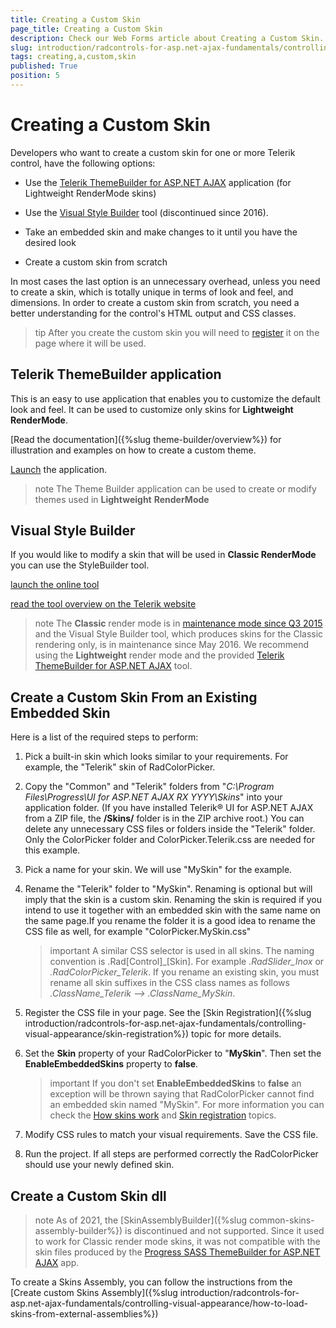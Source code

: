 ```yaml
---
title: Creating a Custom Skin
page_title: Creating a Custom Skin
description: Check our Web Forms article about Creating a Custom Skin.
slug: introduction/radcontrols-for-asp.net-ajax-fundamentals/controlling-visual-appearance/creating-a-custom-skin
tags: creating,a,custom,skin
published: True
position: 5
---
```


# Creating a Custom Skin

Developers who want to create a custom skin for one or more Telerik control, have the following options:

* Use the [Telerik ThemeBuilder for ASP.NET AJAX](https://themebuilder.telerik.com/) application (for Lightweight RenderMode skins)

* Use the [Visual Style Builder](http://stylebuilder.telerik.com/) tool (discontinued since 2016). 

* Take an embedded skin and make changes to it until you have the desired look

* Create a custom skin from scratch


In most cases the last option is an unnecessary overhead, unless you need to create a skin, which is totally unique in terms of look and feel, and dimensions. In order to create a custom skin from scratch, you need a better understanding for the control's HTML output and CSS classes.

>tip After you create the custom skin you will need to [register](https://docs.telerik.com/devtools/aspnet-ajax/general-information/controlling-visual-appearance/skin-registration) it on the page where it will be used.


## Telerik ThemeBuilder application

This is an easy to use application that enables you to customize the default look and feel. It can be used to customize only skins for **Lightweight RenderMode**.

[Read the documentation]({%slug theme-builder/overview%}) for illustration and examples on how to create a custom theme.

[Launch](https://themebuilder.telerik.com/) the application.



>note The Theme Builder application can be used to create or modify themes used in **Lightweight** **RenderMode**


## Visual Style Builder

If you would like to modify a skin that will be used in **Classic RenderMode** you can use the StyleBuilder tool.

[launch the online tool](http://stylebuilder.telerik.com/)

[read the tool overview on the Telerik website](https://www.telerik.com/aspnet-ajax/visual-style-builder)

>note The **Classic** render mode is in [maintenance mode since Q3 2015](https://docs.telerik.com/devtools/aspnet-ajax/controls/render-modes) and the Visual Style Builder tool, which produces skins for the Classic rendering only, is in maintenance since May 2016. We recommend using the **Lightweight** render mode and the provided [Telerik ThemeBuilder for ASP.NET AJAX](https://themebuilder.telerik.com/) tool.


## Create a Custom Skin From an Existing Embedded Skin

Here is a list of the required steps to perform:

1. Pick a built-in skin which looks similar to your requirements. For example, the "Telerik" skin of RadColorPicker.

1. Copy the "Common" and "Telerik" folders from "*C:\Program Files\Progress\UI for ASP.NET AJAX RX YYYY\Skins*" into your application folder. (If you have installed Telerik® UI for ASP.NET AJAX from a ZIP file, the **/Skins/** folder is in the ZIP archive root.) You can delete any unnecessary CSS files or folders inside the "Telerik" folder. Only the ColorPicker folder and ColorPicker.Telerik.css are needed for this example.

1. Pick a name for your skin. We will use "MySkin" for the example.

1. Rename the "Telerik" folder to "MySkin". Renaming is optional but will imply that the skin is a custom skin. Renaming the skin is required if you intend to use it together with an embedded skin with the same name on the same page.If you rename the folder it is a good idea to rename the CSS file as well, for example "ColorPicker.MySkin.css"
	
	>important A similar CSS selector is used in all skins. The naming convention is .Rad[Control]_[Skin]. For example *.RadSlider_Inox* or *.RadColorPicker_Telerik*. If you rename an existing skin, you must rename all skin suffixes in the CSS class names as follows *.ClassName_Telerik --> .ClassName_MySkin*.
	
1. Register the CSS file in your page. See the [Skin Registration]({%slug introduction/radcontrols-for-asp.net-ajax-fundamentals/controlling-visual-appearance/skin-registration%}) topic for more details.

1. Set the **Skin** property of your RadColorPicker to "**MySkin**". Then set the **EnableEmbeddedSkins** property to **false**.

	>important If you don't set **EnableEmbeddedSkins** to **false** an exception will be thrown saying that RadColorPicker cannot find an embedded skin named "MySkin". For more information you can check the [How skins work](https://docs.telerik.com/devtools/aspnet-ajax/general-information/controlling-visual-appearance/how-skins-work) and [Skin registration](https://docs.telerik.com/devtools/aspnet-ajax/general-information/controlling-visual-appearance/skin-registration) topics.

1. Modify CSS rules to match your visual requirements. Save the CSS file.

1. Run the project. If all steps are performed correctly the RadColorPicker should use your newly defined skin.

## Create a Custom Skin dll

>note As of 2021, the [SkinAssemblyBuilder]({%slug common-skins-assembly-builder%}) is discontinued and not supported. Since it used to work for Classic render mode skins, it was not compatible with the skin files produced by the [Progress SASS ThemeBuilder for ASP.NET AJAX](https://themebuilder.telerik.com/) app. 

To create a Skins Assembly, you can follow the instructions from the [Create custom Skins Assembly]({%slug introduction/radcontrols-for-asp.net-ajax-fundamentals/controlling-visual-appearance/how-to-load-skins-from-external-assemblies%})

